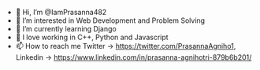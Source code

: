 - 👋 Hi, I’m @IamPrasanna482
- 👀 I’m interested in Web Development and Problem Solving
- 🌱 I’m currently learning Django
- 💯 I love working in C++, Python and Javascript
- 📫 How to reach me Twitter -> https://twitter.com/PrasannaAgniho1,  Linkedin -> https://www.linkedin.com/in/prasanna-agnihotri-879b6b201/

<!---
IamPrasanna482/IamPrasanna482 is a ✨ special ✨ repository because its `README.md` (this file) appears on your GitHub profile.
You can click the Preview link to take a look at your changes.
--->

